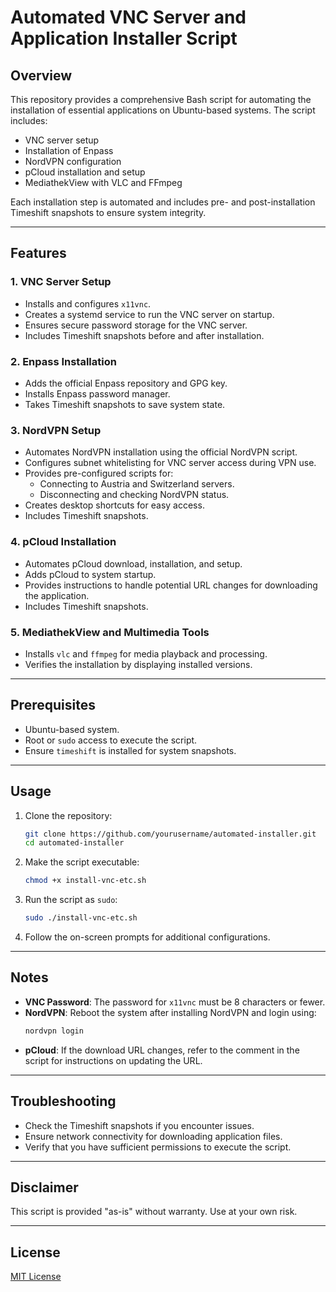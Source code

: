# Automated VNC Server and Application Installer Script

## Overview

This repository provides a comprehensive Bash script for automating the installation of essential applications on Ubuntu-based systems. The script includes:

- VNC server setup
- Installation of Enpass
- NordVPN configuration
- pCloud installation and setup
- MediathekView with VLC and FFmpeg

Each installation step is automated and includes pre- and post-installation Timeshift snapshots to ensure system integrity.

---

## Features

### 1. VNC Server Setup
- Installs and configures `x11vnc`.
- Creates a systemd service to run the VNC server on startup.
- Ensures secure password storage for the VNC server.
- Includes Timeshift snapshots before and after installation.

### 2. Enpass Installation
- Adds the official Enpass repository and GPG key.
- Installs Enpass password manager.
- Takes Timeshift snapshots to save system state.

### 3. NordVPN Setup
- Automates NordVPN installation using the official NordVPN script.
- Configures subnet whitelisting for VNC server access during VPN use.
- Provides pre-configured scripts for:
  - Connecting to Austria and Switzerland servers.
  - Disconnecting and checking NordVPN status.
- Creates desktop shortcuts for easy access.
- Includes Timeshift snapshots.

### 4. pCloud Installation
- Automates pCloud download, installation, and setup.
- Adds pCloud to system startup.
- Provides instructions to handle potential URL changes for downloading the application.
- Includes Timeshift snapshots.

### 5. MediathekView and Multimedia Tools
- Installs `vlc` and `ffmpeg` for media playback and processing.
- Verifies the installation by displaying installed versions.

---

## Prerequisites
- Ubuntu-based system.
- Root or `sudo` access to execute the script.
- Ensure `timeshift` is installed for system snapshots.

---

## Usage

1. Clone the repository:
   ```bash
   git clone https://github.com/yourusername/automated-installer.git
   cd automated-installer
   ```

2. Make the script executable:
   ```bash
   chmod +x install-vnc-etc.sh
   ```

3. Run the script as `sudo`:
   ```bash
   sudo ./install-vnc-etc.sh
   ```

4. Follow the on-screen prompts for additional configurations.

---

## Notes
- **VNC Password**: The password for `x11vnc` must be 8 characters or fewer.
- **NordVPN**: Reboot the system after installing NordVPN and login using:
  ```bash
  nordvpn login
  ```
- **pCloud**: If the download URL changes, refer to the comment in the script for instructions on updating the URL.

---

## Troubleshooting
- Check the Timeshift snapshots if you encounter issues.
- Ensure network connectivity for downloading application files.
- Verify that you have sufficient permissions to execute the script.

---

## Disclaimer
This script is provided "as-is" without warranty. Use at your own risk.

---

## License
[MIT License](LICENSE)

